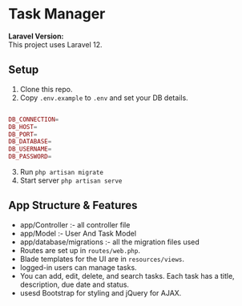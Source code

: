 # Task Manager

**Laravel Version:**  
This project uses Laravel 12.

## Setup

1. Clone this repo.
2. Copy `.env.example` to `.env` and set your DB details.

```php

DB_CONNECTION=
DB_HOST=
DB_PORT=
DB_DATABASE=
DB_USERNAME=
DB_PASSWORD=

```
3. Run `php artisan migrate`
4. Start server `php artisan serve`

## App Structure & Features

- app/Controller :- all controller file
- app/Model :- User And Task Model
- app/database/migrations :- all the migration files used
- Routes are set up in `routes/web.php`.
- Blade templates for the UI are in `resources/views`.
- logged-in users can manage tasks.
- You can add, edit, delete, and search tasks. Each task has a title, description, due date and status.
- usesd Bootstrap for styling and jQuery for AJAX.